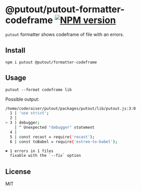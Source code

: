 # @putout/putout-formatter-codeframe [![NPM version][NPMIMGURL]][NPMURL]

[NPMIMGURL]: https://img.shields.io/npm/v/@putout/formatter-codeframe.svg?style=flat&longCache=true
[NPMURL]: https://npmjs.org/package/@putout/formatter-codeframe "npm"

`putout` formatter shows codeframe of file with an errors.

## Install

```
npm i putout @putout/formatter-codeframe
```

## Usage

```
putout --format codeframe lib
```

Possible output:

```sh
/home/coderaiser/putout/packages/putout/lib/putout.js:3:0
  1 | 'use strict';
  2 |
> 3 | debugger;
    | ^ Unexpected "debugger" statement
  4 |
  5 | const recast = require('recast');
  6 | const toBabel = require('estree-to-babel');

✖ 1 errors in 1 files
  fixable with the `--fix` option
```

## License

MIT

